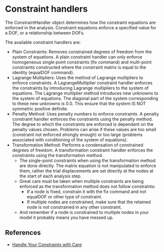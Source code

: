# Constraint handlers


The ConstraintHandler object determines how the constraint equations are enforced in the analysis. Constraint equations enforce a specified value for a DOF, or a relationship between DOFs.

The available constraint handlers are:

- Plain Constraints: Removes constrained degrees of freedom from the system of equations. A plain constraint handler can only enforce homogeneous single point constraints (fix command) and multi-point constraints constructed where the constraint matrix is equal to the identity (equalDOF command).
- Lagrange Multipliers: Uses the method of Lagrange multipliers to enforce constraints. A LagrangeMultiplier constraint handler enforces the constraints by introducing Lagrange multipliers to the system of equations. The Lagrange multiplier method introduces new unknowns to the system of equations. The diagonal part of the system corresponding to these new unknowns is 0.0. This ensure that the system IS NOT symmetric positive definite.
- Penalty Method:  Uses penalty numbers to enforce constraints. A penalty constraint handler enforces the constraints using the penalty method. The degree to which the constraints are enforced is dependent on the penalty values chosen. Problems can arise if these values are too small (constraint not enforced strongly enough) or too large (problems associated with conditioning of the system of equations).
- Transformation Method: Performs a condensation of constrained degrees of freedom. A transformation constraint handler enforces the constraints using the transformation method.
    * The single-point constraints when using the transformation method are done directly. The matrix equation is not manipulated to enforce them, rather the trial displacements are set directly at the nodes at the start of each analysis step.
	* Great care must be taken when multiple constraints are being enforced as the transformation method does not follow constraints:
	    - If a node is fixed, constrain it with the fix command and not equalDOF or other type of constraint.
		- If multiple nodes are constrained, make sure that the retained node is not constrained in any other constraint.
	* And remember if a node is constrained to multiple nodes in your model it probably means you have messed up. 

## References

- [Handle Your Constraints with Care](https://portwooddigital.com/2020/06/05/handle-your-constraints-with-care)
